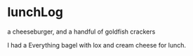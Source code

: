# lunchLog
a cheeseburger, and a handful of goldfish crackers

I had a Everything bagel with lox and cream cheese for lunch.
